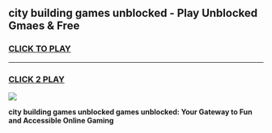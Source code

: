 
## city building games unblocked - Play Unblocked Gmaes & Free
<h3>
<a href="https://premium.freeplayer.one?title=city_building_games_unblocked&ref=19F">CLICK TO PLAY</a></h3>
<hr>

<h3>
<a href="https://premium.freeplayer.one?title=city_building_games_unblocked&ref=19F">CLICK 2 PLAY</a>
  
</h3>

<a href="https://premium.freeplayer.one?title=city_building_games_unblocked&ref=19F/"><img src="https://clearcache.store/games.png"></a>


**city building games unblocked games unblocked: Your Gateway to Fun and Accessible Online Gaming**
